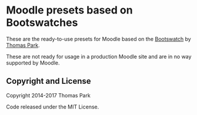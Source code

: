 Moodle presets based on Bootswatches
====================================

These are the ready-to-use presets for Moodle based on the [Bootswatch](https://bootswatch.com/) by [Thomas Park](https://github.com/thomaspark).

These are not ready for usage in a production Moodle site and are in no way supported by Moodle.

Copyright and License
----
Copyright 2014-2017 Thomas Park

Code released under the MIT License.
